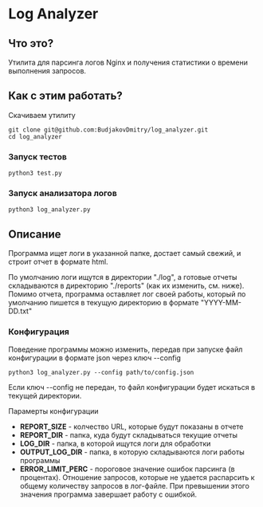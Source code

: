 # Log Analyzer

## Что это?
Утилита для парсинга логов Nginx и получения статистики о времени выполнения запросов.

## Как с этим работать?
Скачиваем утилиту

```
git clone git@github.com:BudjakovDmitry/log_analyzer.git
cd log_analyzer
```

### Запуск тестов
```
python3 test.py
```

### Запуск анализатора логов
```
python3 log_analyzer.py
```

## Описание
Программа ищет логи в указанной папке, достает самый свежий, и строит отчет в формате html.

По умолчанию логи ищутся в директории "./log", а готовые отчеты складываются в директорию
 "./reports" (как их изменить, см. ниже). Помимо отчета, программа оставляет лог своей работы,
 который по умолчанию пишется в текущую директорию в формате "YYYY-MM-DD.txt"

### Конфигурация
Поведение программы можно изменить, передав при запуске файл конфигурации в формате json через ключ
 --config
```
python3 log_analyzer.py --config path/to/config.json
```
Если ключ --config не передан, то файл конфигурации будет искаться в текущей директории.

Парамерты конфигурации
* **REPORT_SIZE** - колчество URL, которые будут показаны в отчете
* **REPORT_DIR** - папка, куда будут складываться текущие отчеты
* **LOG_DIR** - папка, в которой ищутся логи для обработки
* **OUTPUT_LOG_DIR** - папка, в которую складываются логи работы программы
* **ERROR_LIMIT_PERC** - пороговое значение ошибок парсинга (в процентах). Отношение запросов,
 которые не удается распарсить к общему количеству запросов в лог-файле. При превышении этого
 значения программа завершает работу с ошибкой.
